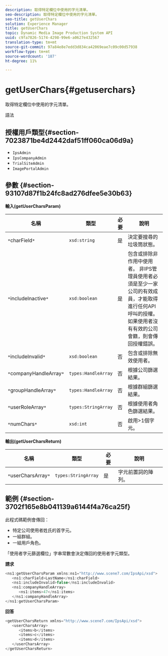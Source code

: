 ```yaml
---
description: 取得特定欄位中使用的字元清單。
seo-description: 取得特定欄位中使用的字元清單。
seo-title: getUserChars
solution: Experience Manager
title: getUserChars
topic: Dynamic Media Image Production System API
uuid: c9fa7826-5174-4298-99e6-a0627e432567
translation-type: tm+mt
source-git-commit: 97a84e8e7edd3d834ca42069eae7c09c00d57938
workflow-type: tm+mt
source-wordcount: '187'
ht-degree: 11%

---
```



# getUserChars{#getuserchars}

取得特定欄位中使用的字元清單。

語法

## 授權用戶類型{#section-7023871be4d2442daf51ff060ca06d9a}

* `IpsAdmin`
* `IpsCompanyAdmin`
* `TrialSiteAdmin`
* `ImagePortalAdmin`

## 參數 {#section-93107d87f1b24fc8ad276dfee5e30b63}

**輸入(getUserCharsParam)**

| 名稱 | 類型 | 必要 | 說明 |
|---|---|---|---|
| `*`charField`*` | `xsd:string` | 是 | 決定要搜尋的垃圾筒狀態。 |
| `*`includeInactive`*` | `xsd:boolean` | 是 | 包含或排除非作用中使用者。 非IPS管理員使用者必須是至少一家公司的有效成員，才能取得進行任何API呼叫的授權。 如果使用者沒有有效的公司會籍，則會傳回授權錯誤。 |
| `*`includeInvalid`*` | `xsd:boolean` | 否 | 包含或排除無效使用者。 |
| `*`companyHandleArray`*` | `types:HandleArray` | 否 | 根據公司篩選結果。 |
| `*`groupHandleArray`*` | `types:HandleArray` | 否 | 根據群組篩選結果。 |
| `*`userRoleArray`*` | `types:StringArray` | 否 | 根據使用者角色篩選結果。 |
| `*`numChars`*` | `xsd:int` | 否 | 啟用>1個字元。 |

**輸出(getUserCharsReturn)**

| 名稱 | 類型 | 必要 | 說明 |
|---|---|---|---|
| `*`userCharsArray`*` | `types:StringArray` | 是 | 字元前置詞的陣列。 |

## 範例 {#section-3702f165e8b041139a6144f4a76ca25f}

此程式碼範例會傳回：

* 特定公司使用者姓氏的首字元。
* 一組群組。
* 一組用戶角色。

「使用者字元篩選欄位」字串常數會決定傳回的使用者字元類型。

**請求**

```java
<ns1:getUserCharsParam xmlns:ns1="http://www.scene7.com/IpsApi/xsd">
   <ns1:charField>LastName</ns1:charField>
   <ns1:includeInvalid>false</ns1:includeInvalid>
   <ns1:companyHandleArray>
      <ns1:items>47</ns1:items>
   </ns1:companyHandleArray>
</ns1:getUserCharsParam>
```

**回答**

```java
<getUserCharsReturn xmlns="http://www.scene7.com/IpsApi/xsd">
   <userCharsArray>
      <items>b</items>
      <items>c</items>
      <items>d</items>
   </userCharsArray>
</getUserCharsReturn>
```

